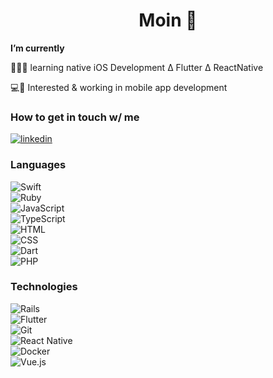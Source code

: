 <h1 align="center"> Moin 👋 </h1>


**I’m currently** 

👨🏼‍💻 learning native iOS Development ∆ Flutter ∆ ReactNative

💻📱 Interested & working in mobile app development

### How to get in touch w/ me

[![linkedin](https://img.shields.io/badge/Marius_Preikschat%20-%230077B5.svg?&style=for-the-badge&logo=linkedin&logoColor=white)](https://www.linkedin.com/in/marius-kai-preikschat-1742b7200/)

### Languages

![Swift](https://img.shields.io/badge/swift-%23FA7343.svg?&style=for-the-badge&logo=swift&logoColor=white)
<br>
![Ruby](https://img.shields.io/badge/ruby-%23CC342D.svg?&style=for-the-badge&logo=ruby&logoColor=white)
<br>
![JavaScript](https://img.shields.io/badge/javascript%20-%23323330.svg?&style=for-the-badge&logo=javascript&logoColor=%23F7DF1E)
<br>
![TypeScript](https://img.shields.io/badge/typescript%20-%23007ACC.svg?&style=for-the-badge&logo=typescript&logoColor=white)
<br>
![HTML](https://img.shields.io/badge/html5%20-%23E34F26.svg?&style=for-the-badge&logo=html5&logoColor=white)
<br>
![CSS](https://img.shields.io/badge/css3%20-%231572B6.svg?&style=for-the-badge&logo=css3&logoColor=white)
<br>
![Dart](https://img.shields.io/badge/dart-%230175C2.svg?&style=for-the-badge&logo=dart&logoColor=white)
<br>
![PHP](https://img.shields.io/badge/php-%23777BB4.svg?&style=for-the-badge&logo=php&logoColor=white)

### Technologies

![Rails](https://img.shields.io/badge/rails%20-%23CC0000.svg?&style=for-the-badge&logo=ruby-on-rails&logoColor=white)
<br>
![Flutter](https://img.shields.io/badge/Flutter%20-%2302569B.svg?&style=for-the-badge&logo=Flutter&logoColor=white)
<br>
![Git](https://img.shields.io/badge/git%20-%23F05033.svg?&style=for-the-badge&logo=git&logoColor=white)
<br>
![React Native](https://img.shields.io/badge/react_native%20-%2320232a.svg?&style=for-the-badge&logo=react&logoColor=%2361DAFB)
<br>
![Docker](https://img.shields.io/badge/docker%20-%230db7ed.svg?&style=for-the-badge&logo=docker&logoColor=white)
<br>
![Vue.js](https://img.shields.io/badge/vuejs-%2335495e.svg?style=for-the-badge&logo=vuedotjs&logoColor=%234FC08D)

<!-- https://github.com/Ileriayo/markdown-badges -->
